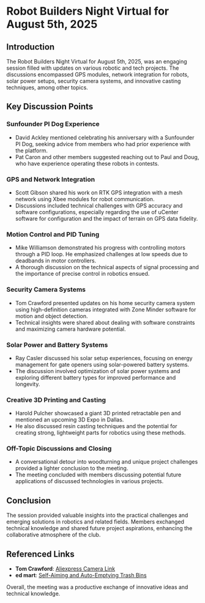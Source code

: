 # Robot Builders Night Virtual for August 5th, 2025

## Introduction
The Robot Builders Night Virtual for August 5th, 2025, was an engaging session filled with updates on various robotic and tech projects. The discussions encompassed GPS modules, network integration for robots, solar power setups, security camera systems, and innovative casting techniques, among other topics.

## Key Discussion Points

### Sunfounder PI Dog Experience
- David Ackley mentioned celebrating his anniversary with a Sunfounder PI Dog, seeking advice from members who had prior experience with the platform.
- Pat Caron and other members suggested reaching out to Paul and Doug, who have experience operating these robots in contests.

### GPS and Network Integration
- Scott Gibson shared his work on RTK GPS integration with a mesh network using Xbee modules for robot communication.
- Discussions included technical challenges with GPS accuracy and software configurations, especially regarding the use of uCenter software for configuration and the impact of terrain on GPS data fidelity.

### Motion Control and PID Tuning
- Mike Williamson demonstrated his progress with controlling motors through a PID loop. He emphasized challenges at low speeds due to deadbands in motor controllers.
- A thorough discussion on the technical aspects of signal processing and the importance of precise control in robotics ensued.

### Security Camera Systems
- Tom Crawford presented updates on his home security camera system using high-definition cameras integrated with Zone Minder software for motion and object detection.
- Technical insights were shared about dealing with software constraints and maximizing camera hardware potential.

### Solar Power and Battery Systems
- Ray Casler discussed his solar setup experiences, focusing on energy management for gate openers using solar-powered battery systems.
- The discussion involved optimization of solar power systems and exploring different battery types for improved performance and longevity.

### Creative 3D Printing and Casting
- Harold Pulcher showcased a giant 3D printed retractable pen and mentioned an upcoming 3D Expo in Dallas.
- He also discussed resin casting techniques and the potential for creating strong, lightweight parts for robotics using these methods.

### Off-Topic Discussions and Closing
- A conversational detour into woodturning and unique project challenges provided a lighter conclusion to the meeting.
- The meeting concluded with members discussing potential future applications of discussed technologies in various projects.

## Conclusion
The session provided valuable insights into the practical challenges and emerging solutions in robotics and related fields. Members exchanged technical knowledge and shared future project aspirations, enhancing the collaborative atmosphere of the club.

## Referenced Links
- **Tom Crawford**: [Aliexpress Camera Link](https://www.aliexpress.com/item/1005005651235239.html?spm=a2g0o.productlist.main.1.7d8aeyOfeyOfjn&algo_pvid=da271848-8273-457e-b9fc-fb6f86edd83d&algo_exp_id=da271848-8273-457e-b9fc-fb6f86edd83d-0&pdp_ext_f=%7B%22order%22%3A%22529%22%2C%22eval%22%3A%221%22%7D&pdp_npi=6%40dis%21CAD%2161.35%2126.38%21%21%21312.37%21134.31%21%402103244617544460635635813e44d5%2112000033958540771%21sea%21CA%21891447715%21X%211%210%21&curPageLogUid=SACMbTqtnBLO&utparam-url=scene%3Asearch%7Cqu)
- **ed mart**: [Self-Aiming and Auto-Emptying Trash Bins](https://www.reddit.com/r/Damnthatsinteresting/comments/1m9v8uc/building_self_aiming_and_auto_emptying_trash_bins/)

Overall, the meeting was a productive exchange of innovative ideas and technical knowledge.